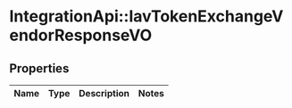 # IntegrationApi::IavTokenExchangeVendorResponseVO

## Properties
Name | Type | Description | Notes
------------ | ------------- | ------------- | -------------


